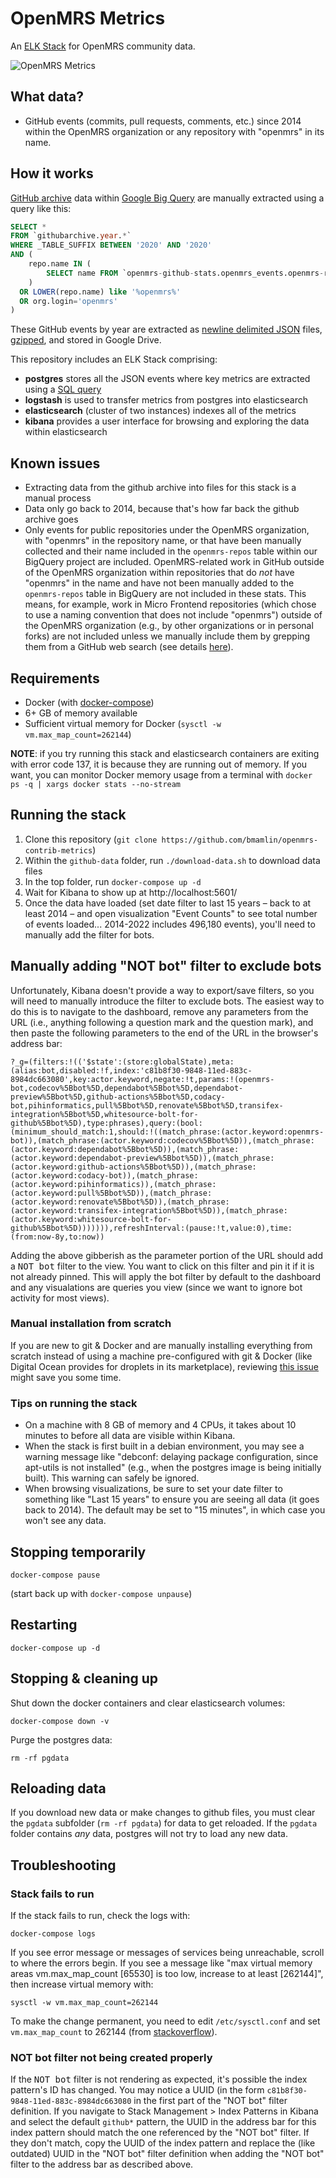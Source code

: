 # OpenMRS Metrics

An [ELK Stack](https://www.elastic.co/what-is/elk-stack) for OpenMRS community data.

![OpenMRS Metrics](images/openmrs-metrics.png)

## What data?

- GitHub events (commits, pull requests, comments, etc.) since 2014 within the
  OpenMRS organization or any repository with "openmrs" in its name.

## How it works

[GitHub archive](https://www.gharchive.org/) data within
[Google Big Query](https://cloud.google.com/bigquery) are manually extracted using
a query like this:

```sql
SELECT *
FROM `githubarchive.year.*`
WHERE _TABLE_SUFFIX BETWEEN '2020' AND '2020'
AND (
	repo.name IN (
		SELECT name FROM `openmrs-github-stats.openmrs_events.openmrs-repos`
	)
  OR LOWER(repo.name) like '%openmrs%'
  OR org.login='openmrs'
)
```

These GitHub events by year are extracted as [newline delimited JSON](http://ndjson.org/)
files, [gzipped](https://www.gzip.org/), and stored in Google Drive.

This repository includes an ELK Stack comprising:

- **postgres** stores all the JSON events where key metrics are extracted using
  a [SQL query](postgres/docker-entrypoint-initdb.d/04-metrics.sql)
- **logstash** is used to transfer metrics from postgres into elasticsearch
- **elasticsearch** (cluster of two instances) indexes all of the metrics
- **kibana** provides a user interface for browsing and exploring the data
  within elasticsearch

## Known issues

- Extracting data from the github archive into files for this stack is a manual process
- Data only go back to 2014, because that's how far back the github archive goes
- Only events for public repositories under the OpenMRS organization, with 
  "openmrs" in the repository name, or that have been manually collected and their
  name included in the `openmrs-repos` table within our BigQuery project are
  included. OpenMRS-related work in GitHub outside of the OpenMRS organization within
  repositories that do _not_ have "openmrs" in the name and have not been manually
  added to the `openmrs-repos` table in BigQuery are not included in these stats.
  This means, for example, work in Micro Frontend repositories (which chose
  to use a naming convention that does not include "openmrs") outside of the
  OpenMRS organization (e.g., by other organizations or in personal forks) are not
  included unless we manually include them by grepping them from a GitHub
  web search (see details [here](https://talk.openmrs.org/t/2021-community-contribution-stats-by-quarter/35772/9?u=burke)).

## Requirements

- Docker (with [docker-compose](https://docs.docker.com/compose/install/))
- 6+ GB of memory available
- Sufficient virtual memory for Docker (`sysctl -w vm.max_map_count=262144`)

**NOTE**: if you try running this stack and elasticsearch containers are exiting with
error code 137, it is because they are running out of memory. If you want, you can monitor
Docker memory usage from a terminal with `docker ps -q | xargs docker stats --no-stream`

## Running the stack

1. Clone this repository (`git clone https://github.com/bmamlin/openmrs-contrib-metrics`)
2. Within the `github-data` folder, run `./download-data.sh` to download data files
3. In the top folder, run `docker-compose up -d`
4. Wait for Kibana to show up at http://localhost:5601/
5. Once the data have loaded (set date filter to last 15 years – back to at least 2014 – and 
   open visualization "Event Counts" to see total number of events loaded... 2014-2022 includes 
   496,180 events), you'll need to manually add the filter for bots.

## Manually adding "NOT bot" filter to exclude bots

Unfortunately, Kibana doesn't provide a way to export/save filters, so you will need to manually 
introduce the filter to exclude bots. The easiest way to do this is to navigate to the dashboard,
remove any parameters from the URL (i.e., anything following a question mark and the question mark),
and then paste the following parameters to the end of the URL in the browser's address bar:

```
?_g=(filters:!(('$state':(store:globalState),meta:(alias:bot,disabled:!f,index:'c81b8f30-9848-11ed-883c-8984dc663080',key:actor.keyword,negate:!t,params:!(openmrs-bot,codecov%5Bbot%5D,dependabot%5Bbot%5D,dependabot-preview%5Bbot%5D,github-actions%5Bbot%5D,codacy-bot,pihinformatics,pull%5Bbot%5D,renovate%5Bbot%5D,transifex-integration%5Bbot%5D,whitesource-bolt-for-github%5Bbot%5D),type:phrases),query:(bool:(minimum_should_match:1,should:!((match_phrase:(actor.keyword:openmrs-bot)),(match_phrase:(actor.keyword:codecov%5Bbot%5D)),(match_phrase:(actor.keyword:dependabot%5Bbot%5D)),(match_phrase:(actor.keyword:dependabot-preview%5Bbot%5D)),(match_phrase:(actor.keyword:github-actions%5Bbot%5D)),(match_phrase:(actor.keyword:codacy-bot)),(match_phrase:(actor.keyword:pihinformatics)),(match_phrase:(actor.keyword:pull%5Bbot%5D)),(match_phrase:(actor.keyword:renovate%5Bbot%5D)),(match_phrase:(actor.keyword:transifex-integration%5Bbot%5D)),(match_phrase:(actor.keyword:whitesource-bolt-for-github%5Bbot%5D))))))),refreshInterval:(pause:!t,value:0),time:(from:now-8y,to:now))
```

Adding the above gibberish as the parameter portion of the URL should add a <kbd>NOT bot</kbd> filter 
to the view. You want to click on this filter and pin it if it is not already pinned. This will apply 
the bot filter by default to the dashboard and any visualations are queries you view (since we want to 
ignore bot activity for most views).

### Manual installation from scratch

If you are new to git & Docker and are manually installing everything from scratch
instead of using a machine pre-configured with git & Docker (like Digital Ocean provides for 
droplets in its marketplace), reviewing [this issue](https://github.com/bmamlin/openmrs-contrib-metrics/issues/1#issue-785815236) 
might save you some time.

### Tips on running the stack

* On a machine with 8 GB of memory and 4 CPUs, it takes about 10 minutes to before
all data are visible within Kibana.
* When the stack is first built in a debian environment, you may see a 
warning message like "debconf: delaying package configuration, since apt-utils 
is not installed" (e.g., when the postgres image is being initially built). This 
warning can safely be ignored.
* When browsing visualizations, be sure to set your date filter to something like
"Last 15 years" to ensure you are seeing all data (it goes back to 2014). The 
default may be set to "15 minutes", in which case you won't see any data.

## Stopping temporarily

`docker-compose pause`

(start back up with `docker-compose unpause`)

## Restarting

`docker-compose up -d`

## Stopping & cleaning up

Shut down the docker containers and clear elasticsearch volumes:

`docker-compose down -v`

Purge the postgres data:

`rm -rf pgdata`

## Reloading data

If you download new data or make changes to github files, you must clear the
`pgdata` subfolder (`rm -rf pgdata`) for data to get reloaded. If the `pgdata` 
folder contains _any_ data, postgres will not try to load any new data.

## Troubleshooting

### Stack fails to run

If the stack fails to run, check the logs with:

`docker-compose logs`

If you see error message or messages of services being unreachable, scroll to 
where the errors begin. If you see a message like "max virtual memory areas 
vm.max_map_count [65530] is too low, increase to at least [262144]", then 
increase virtual memory with:

`sysctl -w vm.max_map_count=262144`

To make the change permanent, you need to edit `/etc/sysctl.conf` and set 
`vm.max_map_count` to 262144 (from [stackoverflow](https://stackoverflow.com/a/51448773/5602641)).

### NOT bot filter not being created properly

If the <kbd>NOT bot</kbd> filter is not rendering as expected, it's possible 
the index pattern's ID has changed. You may notice a UUID (in the form
`c81b8f30-9848-11ed-883c-8984dc663080` in the first part of the "NOT bot"
filter definition. If you navigate to Stack Management > Index Patterns in 
Kibana and select the default `github*` pattern, the UUID in the address 
bar for this index pattern should match the one referenced by the "NOT bot" 
filter. If they don't match, copy the UUID of the index pattern and replace 
the (like outdated) UUID in the "NOT bot" filter definition when adding the 
"NOT bot" filter to the address bar as described above.
